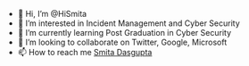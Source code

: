 - 👋 Hi, I’m @HiSmita
- 👀 I’m interested in Incident Management and Cyber Security
- 🌱 I’m currently learning Post Graduation in Cyber Security
- 💞️ I’m looking to collaborate on Twitter, Google, Microsoft
- 📫 How to reach me [Smita Dasgupta]([url](/smita-dasgupta-14270b61/))
<!---
HiSmita/HiSmita is a ✨ special ✨ repository because its `README.md` (this file) appears on your GitHub profile.
You can click the Preview link to take a look at your changes.
--->
